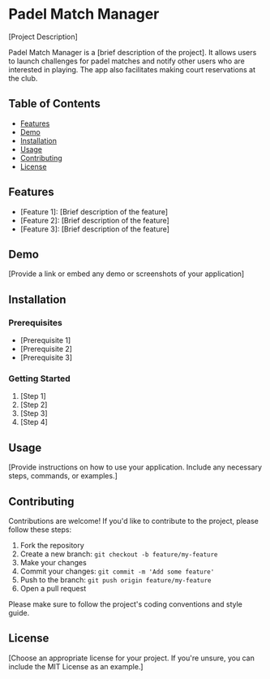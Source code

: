# Padel Match Manager

[Project Description]

Padel Match Manager is a [brief description of the project]. It allows users to launch challenges for padel matches and notify other users who are interested in playing. The app also facilitates making court reservations at the club.

## Table of Contents

- [Features](#features)
- [Demo](#demo)
- [Installation](#installation)
- [Usage](#usage)
- [Contributing](#contributing)
- [License](#license)

## Features

- [Feature 1]: [Brief description of the feature]
- [Feature 2]: [Brief description of the feature]
- [Feature 3]: [Brief description of the feature]

## Demo

[Provide a link or embed any demo or screenshots of your application]

## Installation

### Prerequisites

- [Prerequisite 1]
- [Prerequisite 2]
- [Prerequisite 3]

### Getting Started

1. [Step 1]
2. [Step 2]
3. [Step 3]
4. [Step 4]

## Usage

[Provide instructions on how to use your application. Include any necessary steps, commands, or examples.]

## Contributing

Contributions are welcome! If you'd like to contribute to the project, please follow these steps:

1. Fork the repository
2. Create a new branch: `git checkout -b feature/my-feature`
3. Make your changes
4. Commit your changes: `git commit -m 'Add some feature'`
5. Push to the branch: `git push origin feature/my-feature`
6. Open a pull request

Please make sure to follow the project's coding conventions and style guide.

## License

[Choose an appropriate license for your project. If you're unsure, you can include the MIT License as an example.]

